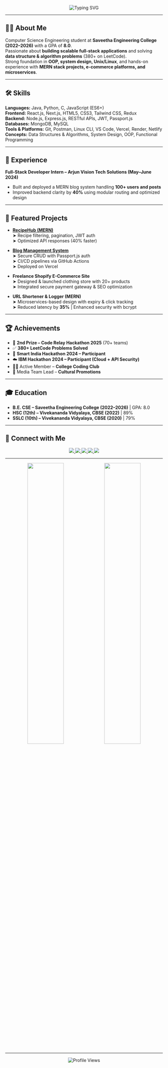 <p align="center">
  <img src="https://readme-typing-svg.herokuapp.com?font=Fira+Code&weight=600&size=26&pause=1000&color=36BCF7&center=true&vCenter=true&width=650&lines=Hi%2C+I'm+Raghul+S!;Full+Stack+Developer+%7C+MERN+Stack;DSA+Enthusiast+%7C+Always+Learning" alt="Typing SVG" />
</p>

---

## 👨‍💻 About Me  

Computer Science Engineering student at **Saveetha Engineering College (2022–2026)** with a GPA of **8.0**.  
Passionate about **building scalable full-stack applications** and solving **data structure & algorithm problems** (380+ on LeetCode).  
Strong foundation in **OOP, system design, Unix/Linux**, and hands-on experience with **MERN stack projects, e-commerce platforms, and microservices**.  

---

## 🛠️ Skills  

**Languages:** Java, Python, C, JavaScript (ES6+)  
**Frontend:** React.js, Next.js, HTML5, CSS3, Tailwind CSS, Redux  
**Backend:** Node.js, Express.js, RESTful APIs, JWT, Passport.js  
**Databases:** MongoDB, MySQL  
**Tools & Platforms:** Git, Postman, Linux CLI, VS Code, Vercel, Render, Netlify  
**Concepts:** Data Structures & Algorithms, System Design, OOP, Functional Programming  

---

## 💼 Experience  

**Full-Stack Developer Intern – Arjun Vision Tech Solutions (May–June 2024)**  
- Built and deployed a MERN blog system handling **100+ users and posts**  
- Improved backend clarity by **40%** using modular routing and optimized design  

---

## 🚀 Featured Projects  

- **[RecipeHub (MERN)](https://github.com/raghulS2004/recipe-mern-app.git)**  
  ➤ Recipe filtering, pagination, JWT auth  
  ➤ Optimized API responses (40% faster)  

- **[Blog Management System](https://github.com/raghulS2004/Blog-App.git)**  
  ➤ Secure CRUD with Passport.js auth  
  ➤ CI/CD pipelines via GitHub Actions  
  ➤ Deployed on Vercel  

- **Freelance Shopify E-Commerce Site**  
  ➤ Designed & launched clothing store with 20+ products  
  ➤ Integrated secure payment gateway & SEO optimization  

- **URL Shortener & Logger (MERN)**  
  ➤ Microservices-based design with expiry & click tracking  
  ➤ Reduced latency by **35%** | Enhanced security with bcrypt  

---

## 🏆 Achievements  

- 🥈 **2nd Prize – Code Relay Hackathon 2025** (70+ teams)  
- ✅ **380+ LeetCode Problems Solved**  
- 🚀 **Smart India Hackathon 2024 – Participant**  
- ☁️ **IBM Hackathon 2024 – Participant (Cloud + API Security)**  
- 👨‍💻 Active Member – **College Coding Club**  
- 🎨 Media Team Lead – **Cultural Promotions**  

---

## 🎓 Education  

- **B.E. CSE – Saveetha Engineering College (2022–2026)** | GPA: 8.0  
- **HSC (12th) – Vivekananda Vidyalaya, CBSE (2022)** | 89%  
- **SSLC (10th) – Vivekananda Vidyalaya, CBSE (2020)** | 79%  

---

## 🔗 Connect with Me  

<p align="center">
  <a href="https://www.linkedin.com/in/profile-raghul">
    <img src="https://img.shields.io/badge/LinkedIn-0077B5?style=for-the-badge&logo=linkedin&logoColor=white">
  </a>
  <a href="https://github.com/raghulS2004">
    <img src="https://img.shields.io/badge/GitHub-161B22?style=for-the-badge&logo=github&logoColor=white">
  </a>
  <a href="https://personal-portfolio-omega-beige.vercel.app/">
    <img src="https://img.shields.io/badge/Portfolio-44E3FF?style=for-the-badge&logo=google-chrome&logoColor=white">
  </a>
  <a href="mailto:raghul.s0004@gmail.com">
    <img src="https://img.shields.io/badge/Email-EA4335?style=for-the-badge&logo=gmail&logoColor=white">
  </a>
  <a href="https://leetcode.com/u/raghulS2004/">
    <img src="https://img.shields.io/badge/LeetCode-FFA116?style=for-the-badge&logo=leetcode&logoColor=black">
  </a>
</p>

---

<p align="center">
  <img src="https://github-readme-stats.vercel.app/api?username=raghulS2004&show_icons=true&theme=radical&hide_border=true&include_all_commits=true&count_private=true" width="48%">
  <img src="https://github-readme-streak-stats.herokuapp.com?user=raghulS2004&theme=radical&hide_border=true" width="48%">
</p>

---

<p align="center">
  <img src="https://komarev.com/ghpvc/?username=raghulS2004&label=Profile%20views&color=44E3FF&style=for-the-badge" alt="Profile Views" />
</p>
